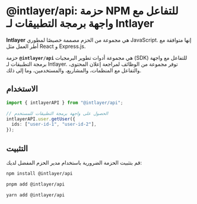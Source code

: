 # @intlayer/api: حزمة NPM للتفاعل مع واجهة برمجة التطبيقات لـ Intlayer

**Intlayer** هي مجموعة من الحزم مصممة خصيصًا لمطوري JavaScript. إنها متوافقة مع أطر العمل مثل React و Express.js.

حزمة **`@intlayer/api`** هي مجموعة أدوات تطوير البرمجيات (SDK) للتفاعل مع واجهة برمجة التطبيقات لـ Intlayer. توفر مجموعة من الوظائف لمراجعة إعلان المحتوى، والتفاعل مع المنظمات، والمشاريع، والمستخدمين، وما إلى ذلك.

## الاستخدام

```ts
import { intlayerAPI } from "@intlayer/api";

// الحصول على واجهة برمجة التطبيقات للمستخدم
intlayerAPI.user.getUser({
  ids: ["user-id-1", "user-id-2"],
});
```

## التثبيت

قم بتثبيت الحزمة الضرورية باستخدام مدير الحزم المفضل لديك:

```bash packageManager="npm"
npm install @intlayer/api
```

```bash packageManager="pnpm"
pnpm add @intlayer/api
```

```bash packageManager="yarn"
yarn add @intlayer/api
```
